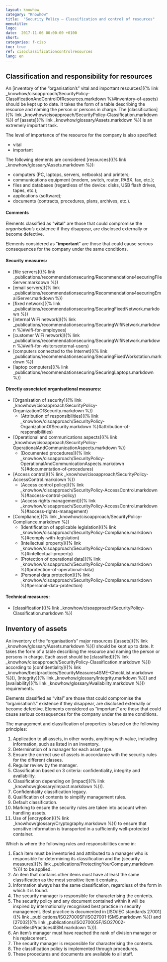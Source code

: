 ```yaml
---
layout: knowhow
category: "Knowhow"
title:  "Security Policy – Classification and control of resources"
menutitle:
logo:
date:  2017-11-06 00:00:00 +0100
short:
categories: f-ciso
toc: true
ref: cisoclassificationcontrolresources
lang: en
---
```

## Classification and responsibility for resources
An [inventory of the “organisation’s” vital and important resources]({% link _knowhow/cisoapproach/SecurityPolicy-ClassificationAndControlOfResources.markdown %}#inventory-of-assets) should be kept up to date. It takes the form of a table describing the resource and naming the person or persons in charge. The [classification]({% link _knowhow/cisoapproach/SecurityPolicy-Classification.markdown %}) of [assets]({% link _knowhow/glossary/Assets.markdown %}) is an extremely important task.

The level of importance of the resource for the company is also specified:

* vital
* important

The following elements are considered [resources]({% link _knowhow/glossary/Assets.markdown %}):

* computers (PC, laptops, servers, netbooks) and printers;
* communications equipment (modem, switch, router, PABX, fax, etc.);
* files and databases (regardless of the device: disks, USB flash drives, tapes, etc.);
* applications (software);
* documents (contracts, procedures, plans, archives, etc.).

#### Comments
Elements classified as "**vital**" are those that could compromise the *organisation’s* existence if they disappear, are disclosed externally or become defective.

Elements considered as "**important**" are those that could cause serious consequences for the company under the same conditions.

#### Security measures:

* [file servers]({% link _publications/recommendationsecuring/Recommendations4securingFileServer.markdown %})
* [email servers]({% link _publications/recommendationsecuring/Recommendations4securingEmailServer.markdown %})
* [fixed network]({% link _publications/recommendationsecuring/SecuringFixedNetwork.markdown %})
* [internal WiFi network]({% link _publications/recommendationsecuring/SecuringWifiNetwork.markdown %}#wifi-for-employees)
* [customer WiFi network]({% link _publications/recommendationsecuring/SecuringWifiNetwork.markdown %}#wifi-for-visitorsexternal-users)
* [computers connected to the Internet]({% link _publications/recommendationsecuring/SecuringFixedWorkstation.markdown %})
* [laptop computers]({% link _publications/recommendationsecuring/SecuringLaptops.markdown %})

#### Directly associated organisational measures:

* [Organisation of security]({% link _knowhow/cisoapproach/SecurityPolicy-OrganizationOfSecurity.markdown %})
  * [Attribution of responsibilities]({% link _knowhow/cisoapproach/SecurityPolicy-OrganizationOfSecurity.markdown %}#attribution-of-responsibilities)
* [Operational and communications aspects]({% link _knowhow/cisoapproach/SecurityPolicy-OperationalAndCommunicationAspects.markdown %})
  * [Documented procedures]({% link _knowhow/cisoapproach/SecurityPolicy-OperationalAndCommunicationAspects.markdown %}#documentation-of-procedures)
* [Access control]({% link _knowhow/cisoapproach/SecurityPolicy-AccessControl.markdown %})
  * [Access control policy]({% link _knowhow/cisoapproach/SecurityPolicy-AccessControl.markdown %}#access-control-policy)
  * [Access rights management]({% link _knowhow/cisoapproach/SecurityPolicy-AccessControl.markdown %}#access-rights-management)
* [Compliance]({% link _knowhow/cisoapproach/SecurityPolicy-Compliance.markdown %})
  * [Identification of applicable legislation]({% link _knowhow/cisoapproach/SecurityPolicy-Compliance.markdown %}#comply-with-legislation)
  * [Intellectual property]({% link _knowhow/cisoapproach/SecurityPolicy-Compliance.markdown %}#intellectual-property)
  * [Protection of operational data]({% link _knowhow/cisoapproach/SecurityPolicy-Compliance.markdown %}#protection-of-operational-data)
  * [Personal data protection]({% link _knowhow/cisoapproach/SecurityPolicy-Compliance.markdown %}#personal-data-protection)

#### Technical measures:

* [classification]({% link _knowhow/cisoapproach/SecurityPolicy-Classification.markdown %})

## Inventory of assets

An inventory of the “organisation’s” major resources ([assets]({% link _knowhow/glossary/Assets.markdown %})) should be kept up to date. It takes the form of a table describing the resource and naming the person or persons in charge. Each asset should be [classified]({% link _knowhow/cisoapproach/SecurityPolicy-Classification.markdown %})) according to [confidentiality]({% link _knowhow/bestpractices/SecurityMeasures4SME-CheckList.markdown %})), [integrity]({% link _knowhow/glossary/Integrity.markdown %})) and [availability]({% link _knowhow/glossary/Availability.markdown %})) requirements.

Elements classified as “vital” are those that could compromise the “organisation’s” existence if they disappear, are disclosed externally or become defective. Elements considered as “important” are those that could cause serious consequences for the company under the same conditions.

The management and classification of properties is based on the following principles:

1. Application to all assets, in other words, anything with value, including information, such as listed in an inventory.
2. Determination of a manager for each asset type.
3. Ensure the correct use of assets in accordance with the security rules for the different classes.
4. Regular review by the manager.
5. Classification based on 3 criteria: confidentiality, integrity and availability.
6. Classification depending on [impact]({% link _knowhow/glossary/Impact.markdown %})).
7. Confidentiality classification legacy.
8. Qualification of contents to simplify management rules.
9. Default classification.
10. Marking to ensure the security rules are taken into account when handling assets.
11. Use of [encryption]({% link _knowhow/glossary/Cryptography.markdown %})) to ensure that sensitive information is transported in a sufficiently well-protected container.

Which is where the following rules and responsibilities come in:

1. Each item must be inventoried and attributed to a manager who is responsible for determining its classification and the [security measures]({% link _publications/ProtectingYourCompany.markdown %})) to be applied.
2. An item that contains other items must have at least the same classification as the most sensitive item it contains.
3. Information always has the same classification, regardless of the form in which it is found.
4. The security manager is responsible for characterising the contents.
5. The security policy and any document contained within it will be inspired by internationally recognised best practice in security management. Best practice is documented in [ISO/IEC standards 27001]({% link _publications/ISO27000SF/ISO27001-ISMS.markdown %})) and [27002]({% link _publications/ISO27000SF/ISO27002-CodeBestPractices4ISM.markdown %})).
6. An item’s manager must have reached the rank of division manager or his replacement.
7. The security manager is responsible for characterising the contents.
8. The classification policy is implemented through procedures.
9. These procedures and documents are available to all staff.

